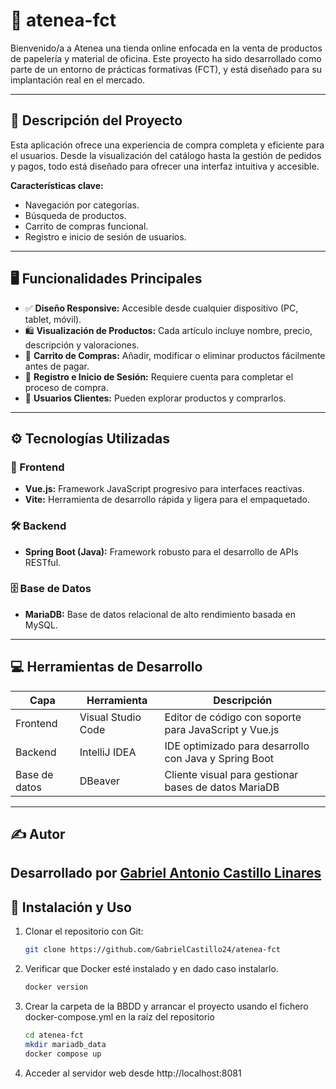 # 🛒 atenea-fct

Bienvenido/a a Atenea una tienda online enfocada en la venta de productos de papelería y material de oficina. Este proyecto ha sido desarrollado como parte de un entorno de prácticas formativas (FCT), y está diseñado para su implantación real en el mercado.

---

## 📌 Descripción del Proyecto

Esta aplicación ofrece una experiencia de compra completa y eficiente para el usuarios. Desde la visualización del catálogo hasta la gestión de pedidos y pagos, todo está diseñado para ofrecer una interfaz intuitiva y accesible.

**Características clave:**
- Navegación por categorías.
- Búsqueda de productos.
- Carrito de compras funcional.
- Registro e inicio de sesión de usuarios.
---

## 🖥️ Funcionalidades Principales

- ✅ **Diseño Responsive:** Accesible desde cualquier dispositivo (PC, tablet, móvil).
- 🛍️ **Visualización de Productos:** Cada artículo incluye nombre, precio, descripción y valoraciones.
- 🧺 **Carrito de Compras:** Añadir, modificar o eliminar productos fácilmente antes de pagar.
- 🔐 **Registro e Inicio de Sesión:** Requiere cuenta para completar el proceso de compra.
- 👤 **Usuarios Clientes:** Pueden explorar productos y comprarlos.

---

## ⚙️ Tecnologías Utilizadas

### 🧩 Frontend
- **Vue.js:** Framework JavaScript progresivo para interfaces reactivas.
- **Vite:** Herramienta de desarrollo rápida y ligera para el empaquetado.

### 🛠 Backend
- **Spring Boot (Java):** Framework robusto para el desarrollo de APIs RESTful.

### 🗄 Base de Datos
- **MariaDB:** Base de datos relacional de alto rendimiento basada en MySQL.

---

## 💻 Herramientas de Desarrollo

| Capa         | Herramienta       | Descripción                                              |
|--------------|-------------------|----------------------------------------------------------|
| Frontend     | Visual Studio Code| Editor de código con soporte para JavaScript y Vue.js    |
| Backend      | IntelliJ IDEA     | IDE optimizado para desarrollo con Java y Spring Boot    |
| Base de datos| DBeaver           | Cliente visual para gestionar bases de datos MariaDB     |

---

## ✍️ Autor
Desarrollado por [Gabriel Antonio Castillo Linares ](https://github.com/GabrielCastillo24)
---
## 🚀 Instalación y Uso

1. Clonar el repositorio con Git:
   ```bash
   git clone https://github.com/GabrielCastillo24/atenea-fct
   ```
2. Verificar que Docker esté instalado y en dado caso instalarlo.
   ```bash
   docker version
   ```
3. Crear la carpeta de la BBDD y arrancar el proyecto usando el fichero docker-compose.yml en la raíz del repositorio
   ```bash
   cd atenea-fct
   mkdir mariadb_data
   docker compose up
   ```
4. Acceder al servidor web desde http://localhost:8081
